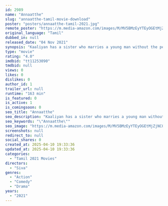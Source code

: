 ```yaml
---
id: 2989
name: "Annaatthe"
slug: "annaatthe-tamil-movie-download"
poster: "posters/annaatthe-tamil-2021.jpg"
remote_poster: "https://m.media-amazon.com/images/M/MV5BMzEyYTEyOGEtMjZjNC00MGEwLWFkMzItZDFhNDYzMTQwMzllXkEyXkFqcGc@._V1_SX300.jpg"
original_language: "Tamil"
dubbed_in: null
released_date: "04 Nov 2021"
synopsis: "Kaaliyan has a sister who marries a young man without the permission from Kaaliyan and moves to Kolkata with her husband , where she faces unknown threats. Soon her brother Kaaliyan comes to the rescue."
type: "movie"
rating: "4.0"
imdbid: "tt11253090"
tmdbid: null
views: 0
likes: 0
dislikes: 0
author_id: 1
trailer_url: null
runtime: "163 min"
is_featured: 0
is_active: 1
is_comingsoon: 0
seo_title: "Annaatthe"
seo_description: "Kaaliyan has a sister who marries a young man without the permission from Kaaliyan and moves to Kolkata with her husband , where she faces unknown threats. Soon her brother Kaaliyan comes to the rescue."
seo_keywords: "\"Annaatthe\""
seo_image: "https://m.media-amazon.com/images/M/MV5BMzEyYTEyOGEtMjZjNC00MGEwLWFkMzItZDFhNDYzMTQwMzllXkEyXkFqcGc@._V1_SX300.jpg"
screenshots: null
redirect_to: null
social_shares: 0
created_at: 2025-04-10 19:33:36
updated_at: 2025-04-10 19:33:36
categories:
  - "Tamil 2021 Movies"
directors:
  - "Siva"
genres:
  - "Action"
  - "Comedy"
  - "Drama"
years:
  - "2021"
---
```

